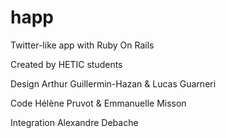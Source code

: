 happ
====
Twitter-like app with Ruby On Rails

Created by HETIC students

Design Arthur Guillermin-Hazan & Lucas Guarneri


Code Hélène Pruvot & Emmanuelle Misson


Integration Alexandre Debache
